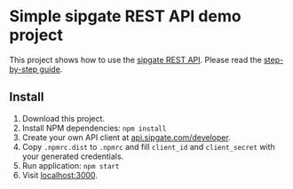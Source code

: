 # Simple sipgate REST API demo project

This project shows how to use the [sipgate REST API](https://api.sipgate.com/doc/). Please read the [step-by-step guide](https://book.sipgate.io/content/using-the-rest-api-with-node.js.html).

## Install

1. Download this project.
2. Install NPM dependencies: `npm install`
3. Create your own API client at [api.sipgate.com/developer](https://api.sipgate.com/developer).
4. Copy `.npmrc.dist` to `.npmrc` and fill `client_id` and `client_secret` with your generated credentials.
5. Run application: `npm start`
6. Visit [localhost:3000](http://localhost:3000).
